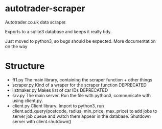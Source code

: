 # autotrader-scraper
Autotrader.co.uk data scraper.

Exports to a sqlite3 database and keeps it really tidy.

Just moved to python3, so bugs should be expected. More documentation on the way

# Structure

* ff1.py    The main library, containing the scraper function + other things
* scraper.py    Kind of a wraper for the scraper function DEPRECATED
* listmaker.py  Makes list of car IDs DEPRECATED 
* srv.py  The main server. Run the file with python3, communicate with using client.py. 
* client.py Client library. Import to python3, run client.add_query(postcode, radius, min_price, max_price) to add jobs to server job queue and watch them appear in the database. Shutdown server with client.shutdown()


